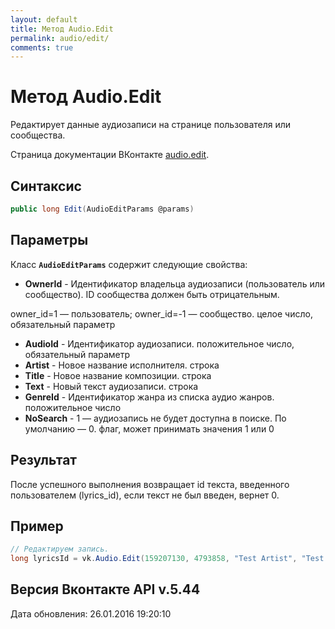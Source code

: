 ```yaml
---
layout: default
title: Метод Audio.Edit
permalink: audio/edit/
comments: true
---
```

# Метод Audio.Edit
Редактирует данные аудиозаписи на странице пользователя или сообщества.

Страница документации ВКонтакте [audio.edit](https://vk.com/dev/audio.edit).

## Синтаксис
``` csharp
public long Edit(AudioEditParams @params)
```

## Параметры
Класс **`AudioEditParams`** содержит следующие свойства:

+ **OwnerId** - Идентификатор владельца аудиозаписи (пользователь или сообщество). ID сообщества должен быть отрицательным. 

owner_id=1 — пользователь; 
owner_id=-1 — сообщество.  целое число, обязательный параметр
+ **AudioId** - Идентификатор аудиозаписи. положительное число, обязательный параметр
+ **Artist** - Новое название исполнителя. строка
+ **Title** - Новое название композиции. строка
+ **Text** - Новый текст аудиозаписи. строка
+ **GenreId** - Идентификатор жанра из списка аудио жанров. положительное число
+ **NoSearch** - 1 — аудиозапись не будет доступна в поиске. По умолчанию — 0. флаг, может принимать значения 1 или 0

## Результат
После успешного выполнения возвращает id текста, введенного пользователем (lyrics_id), если текст не был введен, вернет 0.

## Пример
``` csharp
// Редактируем запись.
long lyricsId = vk.Audio.Edit(159207130, 4793858, "Test Artist", "Test Title", "Test Text");
```

## Версия Вконтакте API v.5.44
Дата обновления: 26.01.2016 19:20:10
